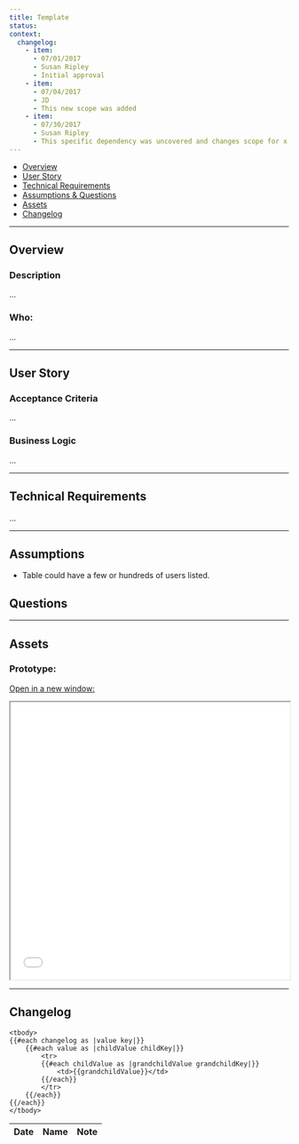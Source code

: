 ```yaml
---
title: Template
status:
context:
  changelog:
    - item:
      - 07/01/2017
      - Susan Ripley
      - Initial approval
    - item:
      - 07/04/2017
      - JD
      - This new scope was added
    - item:
      - 07/30/2017
      - Susan Ripley
      - This specific dependency was uncovered and changes scope for x
---
```


- [Overview](#overview)
- [User Story](#user-story)
- [Technical Requirements](#technical-requirements)
- [Assumptions & Questions](#assumptions)
- [Assets](#assets)
- [Changelog](#changelog)

---

## Overview <a name="overview"></a>

### Description
...

### Who:
...

---

## User Story <a name="user-story"></a>

### Acceptance Criteria

...

### Business Logic
...

---

## Technical Requirements <a name="technical-requirements"></a>
...

---

## Assumptions <a name="assumptions"></a>
- Table could have a few or hundreds of users listed.

## Questions

---

## Assets <a name="assets"></a>

### Prototype:
[Open in a new window:](--link--)
<iframe width="100%" height="500" src="--link--"></iframe>

---

## Changelog <a name="changelog"></a>

<table>
	<thead>
		<th>Date</th>
		<th>Name</th>
		<th>Note</th>
	</thead>

	<tbody>
	{{#each changelog as |value key|}}
		{{#each value as |childValue childKey|}}
			<tr>
			{{#each childValue as |grandchildValue grandchildKey|}}
				<td>{{grandchildValue}}</td>
			{{/each}}		
			</tr>
		{{/each}}
	{{/each}}
	</tbody>
</table>

